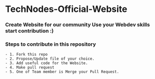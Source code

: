 # TechNodes-Official-Website
### Create Website for our community Use your Webdev skills start contribution :)
### Steps to contribute in this repository
    - 1. Fork this repo
    - 2. Propose/Update file of your choice.
    - 3. Add useful code for the Website.
    - 4. Make pull request
    - 5. One of Team member is Merge your Pull Request. 
